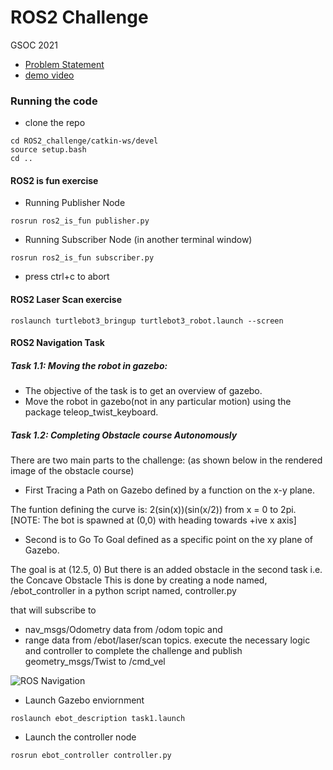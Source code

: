 # ROS2 Challenge
GSOC 2021

- [Problem Statement](https://drive.google.com/file/d/1IJFTtKVcoVykONS73Mh-EQTpKdXgI-bU/view)
- [demo video](https://youtu.be/krMlsNAyYjA)

### Running the code
- clone the repo
```
cd ROS2_challenge/catkin-ws/devel
source setup.bash
cd ..
```

#### ROS2 is fun exercise
- Running Publisher Node
```
rosrun ros2_is_fun publisher.py
```
- Running Subscriber Node (in another terminal window)
```
rosrun ros2_is_fun subscriber.py
```

- press ctrl+c to abort

#### ROS2 Laser Scan exercise
```
roslaunch turtlebot3_bringup turtlebot3_robot.launch --screen
```

#### ROS2 Navigation Task

##### Task 1.1: Moving the robot in gazebo:
- The objective of the task is to get an overview of gazebo.
- Move the robot in gazebo(not in any particular motion) using the package teleop_twist_keyboard.

##### Task 1.2: Completing Obstacle course Autonomously
There are two main parts to the challenge: (as shown below in the rendered image of the obstacle course)

- First Tracing a Path on Gazebo defined by a function on the x-y plane.

The funtion defining the curve is: 2(sin(x))(sin(x/2)) from x = 0 to 2pi.
 [NOTE: The bot is spawned at (0,0) with heading towards +ive x axis]

- Second is to Go To Goal defined as a specific point on the xy plane of Gazebo.

The goal is at (12.5, 0)
But there is an added obstacle in the second task i.e. the Concave Obstacle
This is done by creating a node named, /ebot_controller in a python script named, controller.py

that will subscribe to

* nav_msgs/Odometry data from /odom topic and
* range data from /ebot/laser/scan topics.
execute the necessary logic and controller to complete the challenge
and publish geometry_msgs/Twist to /cmd_vel

![ROS Navigation](https://portal.e-yantra.org/storage/NgNcFAYaXY_sb/res/eyrc_SB/task1/media/task1-arena-render.JPG)

- Launch Gazebo enviornment
```
roslaunch ebot_description task1.launch
```
- Launch the controller node
```
rosrun ebot_controller controller.py
```
